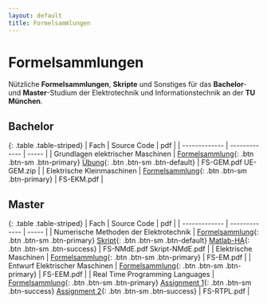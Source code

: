 ```yaml
---
layout: default
title: Formelsammlungen
---
```

# Formelsammlungen

Nützliche **Formelsammlungen**, **Skripte** und Sonstiges für das **Bachelor**- und **Master**-Studium der Elektrotechnik und Informationstechnik an der **TU München**.

## Bachelor

{: .table .table-striped}
| Fach        | Source Code           | pdf  |
| ------------- | ------------- | ----- |
| Grundlagen elektrischer Maschinen | [Formelsammlung](https://github.com/MaKeAppDev/FS-GEM){: .btn .btn-sm .btn-primary} [Übung](https://github.com/MaKeAppDev/UE-GEM){: .btn .btn-sm .btn-default} | FS-GEM.pdf UE-GEM.zip |
| Elektrische Kleinmaschinen | [Formelsammlung](https://github.com/MaKeAppDev/FS-EKM){: .btn .btn-sm .btn-primary} | FS-EKM.pdf |

## Master

{: .table .table-striped}
| Fach        | Source Code           | pdf  |
| ------------- | ------------- | ----- |
| Numerische Methoden der Elektrotechnik | [Formelsammlung](https://github.com/MaKeAppDev/FS-NMdE){: .btn .btn-sm .btn-primary} [Skript](https://github.com/MaKeAppDev/Skript-NMdE){: .btn .btn-sm .btn-default} [Matlab-HA](https://bitbucket.org/thetexteam/numerik-uebung/){: .btn .btn-sm .btn-success} | FS-NMdE.pdf Skript-NMdE.pdf |
| Elektrische Maschinen | [Formelsammlung](https://github.com/MaKeAppDev/FS-EM){: .btn .btn-sm .btn-primary} | FS-EM.pdf |
| Entwurf Elektrischer Maschinen | [Formelsammlung](https://github.com/MaKeAppDev/FS-EEM){: .btn .btn-sm .btn-primary} | FS-EEM.pdf |
| Real Time Programming Languages | [Formelsammlung](https://github.com/MaKeAppDev/FS-RTPL){: .btn .btn-sm .btn-primary} [Assignment 1](https://bitbucket.org/rtpl/assignment_1/){: .btn .btn-sm .btn-success} [Assignment 2](https://bitbucket.org/rtpl/assignment_2/){: .btn .btn-sm .btn-success} | FS-RTPL.pdf |
